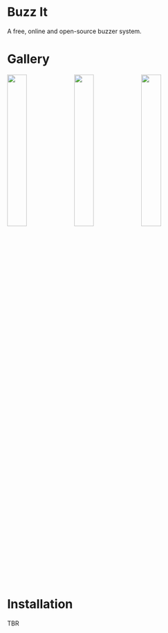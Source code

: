 # Buzz It

A free, online and open-source buzzer system.

# Gallery

<img style="width:30%" src="https://github.com/AlexisL61/BuzzIt/assets/30233189/9de0560f-f8df-40cd-aa11-07b2082751aa">
<img style="width:30%" src="https://github.com/AlexisL61/BuzzIt/assets/30233189/36098ad1-0f65-437b-86fc-70d89b69f033">
<img style="width:30%" src="https://github.com/AlexisL61/BuzzIt/assets/30233189/d1a639ef-cc7c-4360-a83d-9d6c6135dc79">

# Installation

TBR
